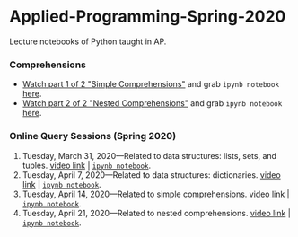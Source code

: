 # Applied-Programming-Spring-2020
Lecture notebooks of Python taught in AP.

### Comprehensions
- [Watch part 1 of 2 "Simple Comprehensions"](https://youtu.be/styO04BaVnM) and grab `ipynb notebook` [here](https://github.com/MuhammadYaseenKhan/Applied-Programming-With-Python/blob/master/Comprehensions/Comprehension-1of2.ipynb).
- [Watch part 2 of 2 "Nested Comprehensions"](https://youtu.be/_FhzEd7thsc) and grab `ipynb notebook` [here](https://github.com/MuhammadYaseenKhan/Applied-Programming-With-Python/blob/master/Comprehensions/Comprehension-2of2.ipynb).


### Online Query Sessions (Spring 2020)
 1. Tuesday, March 31, 2020—Related to data structures: lists, sets, and tuples. [video link](https://www.youtube.com/watch?v=ZSk63Wjm8UE) | [`ipynb notebook`](https://github.com/MuhammadYaseenKhan/Applied-Programming-With-Python/blob/master/Online-Query-Session-Spring-2020/Query-Session-1.ipynb).
 2. Tuesday, April 7, 2020—Related to data structures: dictionaries. [video link](https://www.youtube.com/watch?v=WMp2OHHo2wY) | [`ipynb notebook`](https://github.com/MuhammadYaseenKhan/Applied-Programming-With-Python/blob/master/Online-Query-Session-Spring-2020/Query-Session-2.ipynb).
 3. Tuesday, April 14, 2020—Related to simple comprehensions. [video link](https://youtu.be/tEh6_b5cjuk) | [`ipynb notebook`](https://github.com/MuhammadYaseenKhan/Applied-Programming-With-Python/blob/master/Online-Query-Session-Spring-2020/Query-Session-3.ipynb).
 4. Tuesday, April 21, 2020—Related to nested comprehensions. [video link](https://youtu.be/_FhzEd7thsc) | [`ipynb notebook`](https://github.com/MuhammadYaseenKhan/Applied-Programming-With-Python/blob/master/Online-Query-Session-Spring-2020/Query-Session-4.ipynb).
